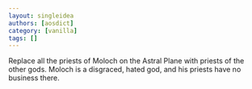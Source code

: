 ```yaml
---
layout: singleidea
authors: [aosdict]
category: [vanilla]
tags: []
---
```

Replace all the priests of Moloch on the Astral Plane with priests of the other gods. Moloch is a disgraced, hated god, and his priests have no business there.
